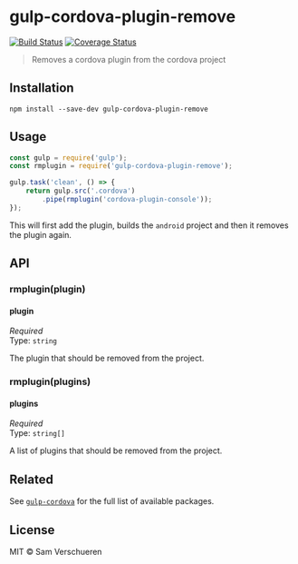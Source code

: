 # gulp-cordova-plugin-remove

[![Build Status](https://travis-ci.org/SamVerschueren/gulp-cordova-plugin-remove.svg?branch=master)](https://travis-ci.org/SamVerschueren/gulp-cordova-plugin-remove)
[![Coverage Status](https://coveralls.io/repos/SamVerschueren/gulp-cordova-plugin-remove/badge.svg?branch=master&service=github)](https://coveralls.io/github/SamVerschueren/gulp-cordova-plugin-remove?branch=master)

> Removes a cordova plugin from the cordova project


## Installation

```
npm install --save-dev gulp-cordova-plugin-remove
```


## Usage

```js
const gulp = require('gulp');
const rmplugin = require('gulp-cordova-plugin-remove');

gulp.task('clean', () => {
    return gulp.src('.cordova')
        .pipe(rmplugin('cordova-plugin-console'));
});
```

This will first add the plugin, builds the `android` project and then it removes the plugin again.


## API

### rmplugin(plugin)

#### plugin

*Required*  
Type: `string`

The plugin that should be removed from the project.

### rmplugin(plugins)

#### plugins

*Required*  
Type: `string[]`

A list of plugins that should be removed from the project.


## Related

See [`gulp-cordova`](https://github.com/SamVerschueren/gulp-cordova) for the full list of available packages.


## License

MIT © Sam Verschueren
